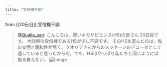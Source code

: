 ```yaml
---
title: "受信機不調"
---
```


from [[20日目]]
受信機不調
> [@Qualia_san](https://twitter.com/Qualia_san/status/1592543324594122753?s=20&t=MEMMEFunMNJ_5RYKaSlwFw): こんにちは、賢いホモサピエンス(HS)の皆さん 20日目です。
> 地球側の受信機であるHSが少し不調です。
> そのHSを選んだのは、私の文明と親和性が高く、クオリアさんからのメッセージのデコーダとして適していると思ったからだ。でも、HSはやっぱり私たちと同じようには振る舞えない。
> ![image](https://pbs.twimg.com/media/FhnZqzMUYAECAr_.png)
